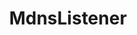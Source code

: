 ---
title: "MdnsListener"
description: "A high-performance, production-ready multicast DNS (mDNS) listener built with .NET, designed to discover and monitor services on the local network using the mDNS protocol (RFC 6762)."
technologies: ["C#", ".NET", "mDNS", "Networking"]
state: published
githubUrl: "https://github.com/adyavanapalli/MdnsListener"
order: 2
---